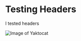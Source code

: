 # Testing Headers

I tested headers

![Image of Yaktocat](https://octodex.github.com/images/yaktocat.png)
